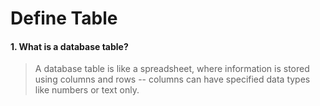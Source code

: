# Define Table

#### 1. What is a database table?
> A database table is like a spreadsheet, where information is stored using columns and rows -- columns can have specified data types like numbers or text only.
